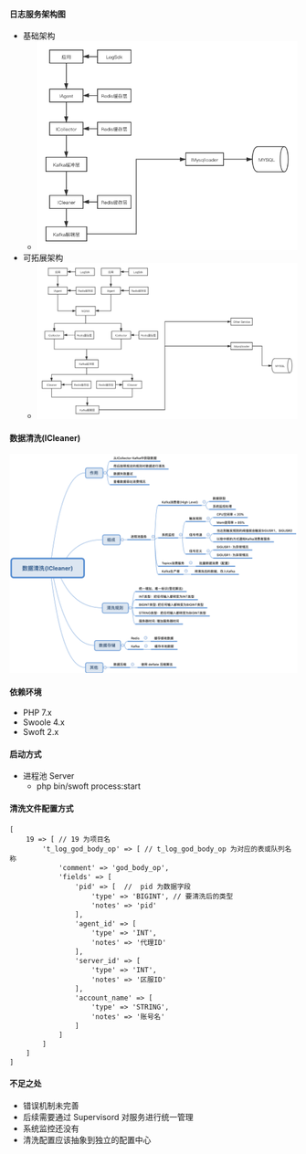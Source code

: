 #### 日志服务架构图
- 基础架构
  - ![基础架构](./docs/日志服务架构图_1.png)
- 可拓展架构
  - ![可拓展架构](./docs/日志服务架构图_2.png)

#### 数据清洗(ICleaner)
![服务收集](./docs/ICleaner_1.png)

#### 依赖环境
- PHP 7.x
- Swoole 4.x
- Swoft 2.x

#### 启动方式
- 进程池 Server
  - php bin/swoft process:start

#### 清洗文件配置方式
```
[
    19 => [ // 19 为项目名
        't_log_god_body_op' => [ // t_log_god_body_op 为对应的表或队列名称
            'comment' => 'god_body_op',
            'fields' => [
                'pid' => [  //  pid 为数据字段
                    'type' => 'BIGINT', // 要清洗后的类型
                    'notes' => 'pid'
                ],
                'agent_id' => [
                    'type' => 'INT',
                    'notes' => '代理ID'
                ],
                'server_id' => [
                    'type' => 'INT',
                    'notes' => '区服ID'
                ],
                'account_name' => [
                    'type' => 'STRING',
                    'notes' => '账号名'
                ]
            ]
        ]
    ]
]
```
  
#### 不足之处
- 错误机制未完善
- 后续需要通过 Supervisord 对服务进行统一管理
- 系统监控还没有
- 清洗配置应该抽象到独立的配置中心